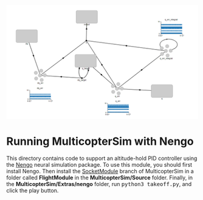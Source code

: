 <img src="nengo.png" width=600>

# Running MulticopterSim with Nengo

This directory contains code to support an altitude-hold PID controller using
the [Nengo](https://www.nengo.ai/) neural simulation package.  To use this
module, you should first install Nengo.  Then install the
[SocketModule](https://github.com/simondlevy/MulticopterSim/tree/SocketModule)
branch of MulticopterSim in a folder called <b>FlightModule</b> in the
<b>MulticopterSim/Source</b> folder.  Finally, in the
<b>MulticopterSim/Extras/nengo</b> folder, run <tt>python3
takeoff.py</tt>, and click the play button.
